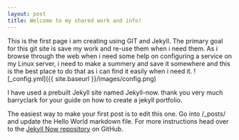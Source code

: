 ```yaml
---
layout: post
title: Welcome to my shared work and info!
---
```


This is the first page i am creating using GIT and Jekyll. The primary goal for this git site is save my work and re-use them when i need them. As i browse through the web when i need some help on configuring a service on my Linux server, i need to make a summery and save it somewhere and this is the best place to do that as i can find it easily when i need it.
![_config.yml]({{ site.baseurl }}/images/config.png)

I have used a prebuilt Jekyll site named Jekyll-now. thank you very much barryclark for your guide on how to create a jekyll portfolio.

The easiest way to make your first post is to edit this one. Go into /_posts/ and update the Hello World markdown file. For more instructions head over to the [Jekyll Now repository](https://github.com/barryclark/jekyll-now) on GitHub.


